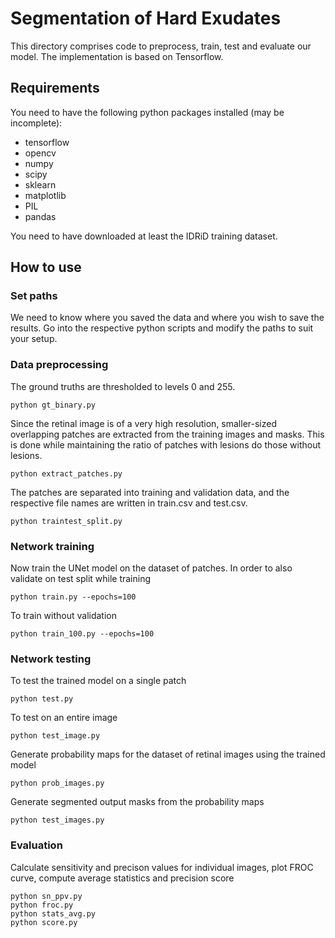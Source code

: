 # Segmentation of Hard Exudates
This directory comprises code to preprocess, train, test and evaluate our model. The implementation is based on Tensorflow.

## Requirements
You need to have the following python packages installed (may be incomplete):

* tensorflow
* opencv
* numpy
* scipy
* sklearn
* matplotlib
* PIL
* pandas

You need to have downloaded at least the IDRiD training dataset.

## How to use

### Set paths
We need to know where you saved the data and where you wish to save the results. Go into the respective python scripts and modify the paths 
to suit your setup.

### Data preprocessing
The ground truths are thresholded to levels 0 and 255.

```
python gt_binary.py
```

Since the retinal image is of a very high resolution, smaller-sized overlapping patches are extracted from the training images and masks. This
is done while maintaining the ratio of patches with lesions do those without lesions.

```
python extract_patches.py
```

The patches are separated into training and validation data, and the respective file names are written in train.csv and test.csv.

```
python traintest_split.py
```

### Network training
Now train the UNet model on the dataset of patches. In order to also validate on test split while training

```
python train.py --epochs=100
```

To train without validation

```
python train_100.py --epochs=100
```

### Network testing
To test the trained model on a single patch

```
python test.py
```

To test on an entire image

```
python test_image.py
```

Generate probability maps for the dataset of retinal images using the trained model

```
python prob_images.py
```

Generate segmented output masks from the probability maps

```
python test_images.py
```

### Evaluation

Calculate sensitivity and precison values for individual images, plot FROC curve, compute average statistics and precision score

```
python sn_ppv.py
python froc.py
python stats_avg.py
python score.py
```
